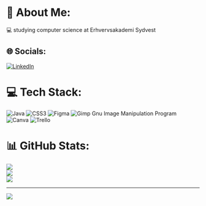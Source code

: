 # 💫 About Me:
💻 studying computer science at Erhvervsakademi Sydvest


## 🌐 Socials:
[![LinkedIn](https://img.shields.io/badge/LinkedIn-%230077B5.svg?logo=linkedin&logoColor=white)](https://www.linkedin.com/in/ilasova/) 

# 💻 Tech Stack:
![Java](https://img.shields.io/badge/java-%23ED8B00.svg?style=flat&logo=java&logoColor=white) ![CSS3](https://img.shields.io/badge/css3-%231572B6.svg?style=flat&logo=css3&logoColor=white) 	![Figma](https://img.shields.io/badge/figma-%23F24E1E.svg?style=flat&logo=figma&logoColor=white) ![Gimp Gnu Image Manipulation Program](https://img.shields.io/badge/Gimp-657D8B?style=flat&logo=gimp&logoColor=FFFFFF) ![Canva](https://img.shields.io/badge/Canva-%2300C4CC.svg?style=flat&logo=Canva&logoColor=white) ![Trello](https://img.shields.io/badge/Trello-%23026AA7.svg?style=flat&logo=Trello&logoColor=white)
# 📊 GitHub Stats:
![](https://github-readme-stats-sigma-five.vercel.app/api?username=julia-957&theme=dark&hide_border=false&include_all_commits=true&count_private=true)<br/>
![](https://github-readme-streak-stats.herokuapp.com/?user=julia-957&theme=dark&hide_border=false)<br/>
![](https://github-readme-stats-sigma-five.vercel.app/api/top-langs/?username=julia-957&theme=dark&hide_border=false&include_all_commits=true&count_private=true&layout=compact)

---
[![](https://visitcount.itsvg.in/api?id=julia-957&icon=3&color=12)](https://visitcount.itsvg.in)

<!-- Proudly created with GPRM ( https://gprm.itsvg.in ) -->
